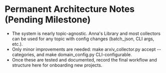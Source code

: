 # Permanent Architecture Notes (Pending Milestone)

- The system is nearly topic-agnostic. Anna's Library and most collectors can be used for any topic with config changes (batch_json, CLI args, etc.).
- Only minor improvements are needed: make arxiv_collector.py accept --categories, and make domain_config.py CLI-configurable.
- Once these are tested and documented, record the final workflow and structure here for onboarding new projects.
